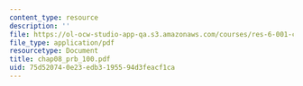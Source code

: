 ```yaml
---
content_type: resource
description: ''
file: https://ol-ocw-studio-app-qa.s3.amazonaws.com/courses/res-6-001-continuum-electromechanics-spring-2009/75d520740e23edb3195594d3feacf1ca_chap08_prb_100.pdf
file_type: application/pdf
resourcetype: Document
title: chap08_prb_100.pdf
uid: 75d52074-0e23-edb3-1955-94d3feacf1ca
---
```

